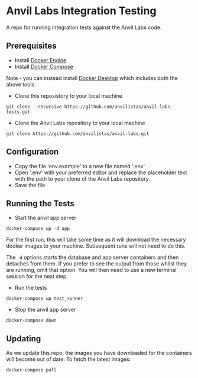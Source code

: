 # Anvil Labs Integration Testing
A repo for running integration tests against the Anvil Labs code.

## Prerequisites

* Install [Docker Engine](https://docs.docker.com/engine/install/)
* Install [Docker Compose](https://docs.docker.com/compose/install/)

Note - you can instead install [Docker Desktop](https://docs.docker.com/desktop/) which includes both the above tools.

* Clone this reposistory to your local machine
```
git clone --recursive https://github.com/anvilistas/anvil-labs-tests.git
```
* Clone the Anvil Labs repository to your local machine
```
git clone https://github.com/anvilistas/anvil-labs.git
```

## Configuration
* Copy the file 'env.example' to a new file named '.env'
* Open '.env' with your preferred editor and replace the placeholder text with the path to your clone of the Anvil Labs repository.
* Save the file

## Running the Tests
* Start the anvil app server
```
docker-compose up -d app
```
For the first run, this will take some time as it will download the necessary docker images to your machine.
Subsequent runs will not need to do this.

The `-d` options starts the database and app server containers and then detaches from them.
If you prefer to see the output from those whilst they are running, omit that option. You will
then need to use a new terminal session for the next step.
* Run the tests
```
docker-compose up test_runner
```
* Stop the anvil app server
```
docker-compose down
```

## Updating
As we update this repo, the images you have downloaded for the containers will become out
of date. To fetch the latest images:
```
docker-compose pull
```

